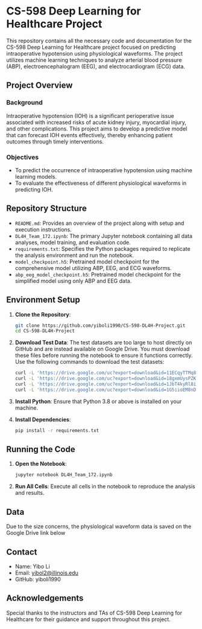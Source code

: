 # CS-598 Deep Learning for Healthcare Project

This repository contains all the necessary code and documentation for the CS-598 Deep Learning for Healthcare project focused on predicting intraoperative hypotension using physiological waveforms. The project utilizes machine learning techniques to analyze arterial blood pressure (ABP), electroencephalogram (EEG), and electrocardiogram (ECG) data.

## Project Overview

### Background
Intraoperative hypotension (IOH) is a significant perioperative issue associated with increased risks of acute kidney injury, myocardial injury, and other complications. This project aims to develop a predictive model that can forecast IOH events effectively, thereby enhancing patient outcomes through timely interventions.

### Objectives
- To predict the occurrence of intraoperative hypotension using machine learning models.
- To evaluate the effectiveness of different physiological waveforms in predicting IOH.

## Repository Structure

- `README.md`: Provides an overview of the project along with setup and execution instructions.
- `DL4H_Team_172.ipynb`: The primary Jupyter notebook containing all data analyses, model training, and evaluation code.
- `requirements.txt`: Specifies the Python packages required to replicate the analysis environment and run the notebook.
- `model_checkpoint.h5`: Pretrained model checkpoint for the comprehensive model utilizing ABP, EEG, and ECG waveforms.
- `abp_eeg_model_checkpoint.h5`: Pretrained model checkpoint for the simplified model using only ABP and EEG data.

## Environment Setup

1. **Clone the Repository**:
   ```bash
   git clone https://github.com/yiboli1990/CS-598-DL4H-Project.git
   cd CS-598-DL4H-Project

2. **Download Test Data**: The test datasets are too large to host directly on GitHub and are instead available on Google Drive. You must download these files before running the notebook to ensure it functions correctly. Use the following commands to download the test datasets:
   ```bash
   curl -L 'https://drive.google.com/uc?export=download&id=11ECqyTTMq8aGqw0g9RQFH6Fm-Mrn7TYm' -o x_test.csv
   curl -L 'https://drive.google.com/uc?export=download&id=18gxmUysPZK3sp6CbRR5HIZjmYUuQYe8b' -o y_test.csv
   curl -L 'https://drive.google.com/uc?export=download&id=1JbT4kyRl8irsf__yDPT6XfevD67OAKnd' -o x_test_abp_eeg.csv
   curl -L 'https://drive.google.com/uc?export=download&id=1G5iioEM8nDnxLTmpRBwodgoP4-ANoUl1' -o y_test_abp_eeg.csv

3. **Install Python**: Ensure that Python 3.8 or above is installed on your machine.

4. **Install Dependencies**:
   ```bash
   pip install -r requirements.txt

## Running the Code
1. **Open the Notebook**:
   ```bash
   jupyter notebook DL4H_Team_172.ipynb

2. **Run All Cells**: Execute all cells in the notebook to reproduce the analysis and results.

## Data
Due to the size concerns, the physiological waveform data is saved on the Google Drive link below 

## Contact
* Name: Yibo Li
* Email: yibol2@illinois.edu
* GitHub: yiboli1990
   
## Acknowledgements
Special thanks to the instructors and TAs of CS-598 Deep Learning for Healthcare for their guidance and support throughout this project.
